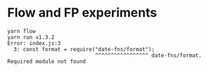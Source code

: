 # Flow and FP experiments

```
yarn flow
yarn run v1.3.2
Error: index.js:3
  3: const format = require("date-fns/format");
                            ^^^^^^^^^^^^^^^^^ date-fns/format. Required module not found
```